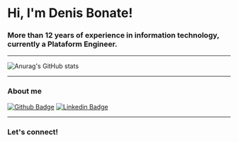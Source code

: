 # Hi, I'm Denis Bonate!
### More than 12 years of experience in information technology, currently a Plataform Engineer.

---

![Anurag's GitHub stats](https://github-readme-stats.vercel.app/api?username=dbonate&show_icons=true&theme=cobalt)

---

### About me
[![Github Badge](https://img.shields.io/badge/-Github-000?style=flat-square&logo=Github&logoColor=white&link=https://github.com/dbonate)](https://github.com/dbonate)
[![Linkedin Badge](https://img.shields.io/badge/-LinkedIn-blue?style=flat-square&logo=Linkedin&logoColor=white&link=https://www.linkedin.com/in/denis-bonate/)](https://www.linkedin.com/in/denis-bonate/)

---

### Let's connect!
